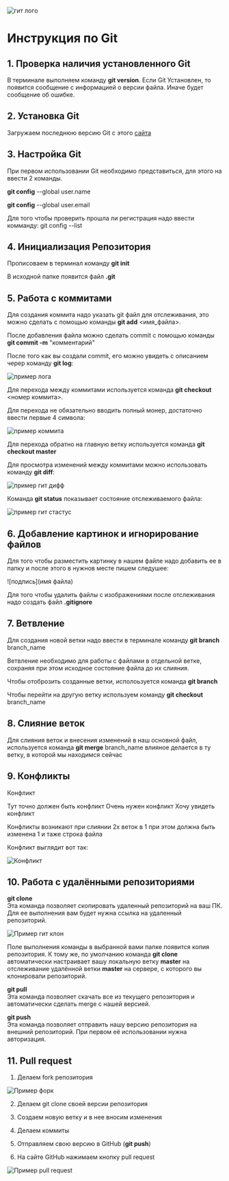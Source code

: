 ![гит лого](git-logo.png)

# Инструкция по Git 

## 1. Проверка наличия установленного Git

В терминале выполняем команду **git version**.
Если Git Установлен, то появится сообщение с информацией о версии файла.
Иначе будет сообщение об ошибке.

## 2. Установка Git

Загружаем последнюю версию Git с этого [сайта](https://git-scm.com/)

## 3. Настройка Git

При первом использовании Git необходимо представиться, для этого на ввести 2 команды.

**git config** --global user.name

**git config** --global user.email

Для того чтобы проверить прошла ли регистрация надо ввести комманду: git config --list

## 4. Инициализация Репозитория

Прописоваем в терминал команду **git init**

В исходной папке появится файл **.git**

## 5. Работа с коммитами

Для создания коммита надо указать git файл для отслеживания, это можно сделать с помощью команды **git add** <имя_файла>.

После добавления файла можно сделать commit с помощью команды **git commit -m** "комментарий"

После того как вы создали commit, его можно увидеть с описанием череp команду **git log**:

![пример лога](log.PNG)

Для перехода между коммитами используется команда **git checkout** <номер коммита>.  

Для перехода не обязательно вводить полный монер, достаточно ввести первые 4 символа:  

![пример коммита](commit.PNG)  

Для перехода обратно на главную ветку используется команда **git checkout master**

Для просмотра изменений между коммитами можно использовать команду **git diff**:

![пример гит дифф](diff.PNG)

Команда **git status** показывает состояние отслеживаемого файла:

![пример гит стастус](status.PNG)

## 6. Добавление картинок и игнорирование файлов
Для того чтобы разместить картинку в нашем файле надо добавить ее в папку и после этого в нужнов месте пишем следушее:

![подпись](имя файла)

Для того чтобы удалить файлы с  изображениями после отслеживания надо создать файл **.gitignore**

## 7. Ветвление 
Для создания новой ветки надо ввести в терминале команду **git branch** branch_name

Ветвление необходимо для работы с файлами в отдельной ветке, сохраняя при этом исходное состояние файла до их слияния.

Чтобы отоброзить созданные ветки, исполоьзуется команда **git branch**

Чтобы перейти на другую ветку используем команду **git checkout** branch_name

## 8. Слияние веток

Для слияния веток и внесения изменений в наш основной файл, используется команда **git merge** branch_name влияное делается в ту ветку, в которой мы находимся сейчас

## 9. Конфликты

Конфликт

Тут точно должен быть конфликт
Очень нужен конфликт
Хочу увидеть конфликт

Конфликты возникают при слиянии 2х веток в 1 при этом должна быть изменена 1 и таже строка файла

Конфликт выглядит вот так:

![Конфликт](conf.PNG)

## 10. Работа с удалёнными репозиториями

**git clone**  
Эта команда позволяет скопировать удаленный репозиторий на ваш ПК. Для ее выполнения вам будет нужна ссылка на удаленный репозиторий.

![Пример гит клон](clone.PNG)

Поле выполнения команды в выбранной вами папке появится копия репозитория.
К тому же, по умолчанию команда **git clone** автоматически настраивает вашу локальную ветку **master** на отслеживание удалённой ветки **master** на сервере, с которого вы клонировали репозиторий.

**git pull**  
Эта команда позволяет скачать все из текущего репозитория и автоматически сделать merge с нашей версией.

**git push**  
Эта команда позволяет отправить нашу версию репозитория на внешний репозиторий. При первом её использовании нужна авторизация.

## 11. Pull request 

1. Делаем fork репозитория  

![Пример форк](fork.png)

2. Делаем git clone своей версии репозитория 

3. Создаем новую ветку и в нее вносим изменения

4. Делаем коммиты

5. Отправляем свою версию в GitHub (**git push**)

6. На сайте GitHub нажимаем кнопку pull request

![Пример pull request](pull_r.PNG)
